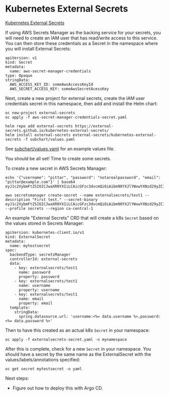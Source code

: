 # Kubernetes External Secrets

[Kubernetes External Secrets](https://github.com/external-secrets/kubernetes-external-secrets)

If using AWS Secrets Manager as the backing service for your secrets, you will need to create an IAM user that has read/write access to this service.  You can then store these credentials as a Secret in the namespace where you will install External Secrets:

```
apiVersion: v1
kind: Secret
metadata:
  name: aws-secret-manager-credentials
type: Opaque
stringData:
  AWS_ACCESS_KEY_ID: someAwsAccessKeyId
  AWS_SECRET_ACCESS_KEY: someAwsSecretAcessKey
```

Next, create a new project for external secrets, create the IAM user credentials secret in this namespace, then add and install the Helm chart:

```
oc new-project external-secrets
oc apply -f aws-secret-manager-credentials-secret.yaml

helm repo add external-secrets https://external-secrets.github.io/kubernetes-external-secrets/
helm install external-secrets external-secrets/kubernetes-external-secrets -f subchart/values.yaml
```

See [subchart/values.yaml](subchart/values.yaml) for an example values file.

You should be all set!  Time to create some secrets.

To create a new secret in AWS Secrets Manager:

```
echo '{"username": "pittar", "password": "notarealpassword", "email": "pittar@example.com"}' | base64
eyJ1c2VybmFtZSI6ICJwaXR0YXIiLCAicGFzc3dvcmQiOiAibm90YXJlYWxwYXNzd29yZCIsICJlbWFpbCI6ICJwaXR0YXJAZXhhbXBsZS5jb20ifQo=

aws secretsmanager create-secret --name externalsecrets/test1 --description "First test." --secret-binary eyJ1c2VybmFtZSI6ICJwaXR0YXIiLCAicGFzc3dvcmQiOiAibm90YXJlYWxwYXNzd29yZCIsICJlbWFpbCI6ICJwaXR0YXJAZXhhbXBsZS5jb20ifQo= --profile secrets --region ca-central-1
```

An example "External Secrets" CRD that will create a k8s `Secret` based on the values stored in Secrets Manager:

```
apiVersion: kubernetes-client.io/v1
kind: ExternalSecret
metadata:
  name: mytestsecret
spec:
  backendType: secretsManager
  controllerId: external-secrets
  data:
    - key: externalsecrets/test1
      name: password
      property: password
    - key: externalsecrets/test1
      name: username
      property: username
    - key: externalsecrets/test1
      name: email
      property: email
  template:
    stringData:
      spring.datasource.url: 'username:<%= data.username %>,password:<%= data.password %>'
```

Then to have this created as an actual k8s `Secret` in your namespace:

```
oc apply -f externalsecrets-secret.yaml -n mynamespace
```

After this is complete, check for a new `Secret` in your namespace.  You should have a secret by the same name as the ExternalSecret with the values/labels/annotations specified:

```
oc get secret mytestsecret -o yaml
```

Next steps:

* Figure out how to deploy this with Argo CD.